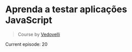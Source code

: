 # Aprenda a testar aplicações JavaScript

> Course by [Vedovelli](https://github.com/vedovelli)

Current episode: 20
